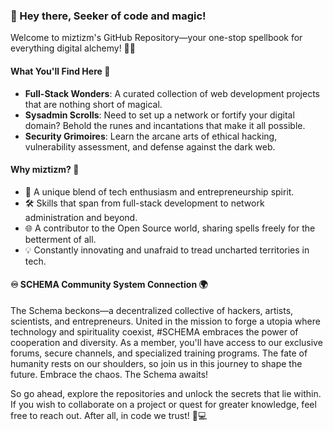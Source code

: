 ### 👋 Hey there, Seeker of code and magic!  
Welcome to miztizm's GitHub Repository—your one-stop spellbook for everything digital alchemy! 📜✨

#### What You'll Find Here 🔮
- **Full-Stack Wonders**: A curated collection of web development projects that are nothing short of magical.
- **Sysadmin Scrolls**: Need to set up a network or fortify your digital domain? Behold the runes and incantations that make it all possible.
- **Security Grimoires**: Learn the arcane arts of ethical hacking, vulnerability assessment, and defense against the dark web.

#### Why miztizm? 🤔
- 🌌 A unique blend of tech enthusiasm and entrepreneurship spirit.
- 🛠️ Skills that span from full-stack development to network administration and beyond.
- 🌐 A contributor to the Open Source world, sharing spells freely for the betterment of all.
- 💡 Constantly innovating and unafraid to tread uncharted territories in tech.

#### ♾ SCHEMA Community System Connection 🌍
The Schema beckons—a decentralized collective of hackers, artists, scientists, and entrepreneurs. United in the mission to forge a utopia where technology and spirituality coexist, #SCHEMA embraces the power of cooperation and diversity. As a member, you'll have access to our exclusive forums, secure channels, and specialized training programs. The fate of humanity rests on our shoulders, so join us in this journey to shape the future. Embrace the chaos. The Schema awaits! 


So go ahead, explore the repositories and unlock the secrets that lie within. If you wish to collaborate on a project or quest for greater knowledge, feel free to reach out. After all, in code we trust! 🌈💻


